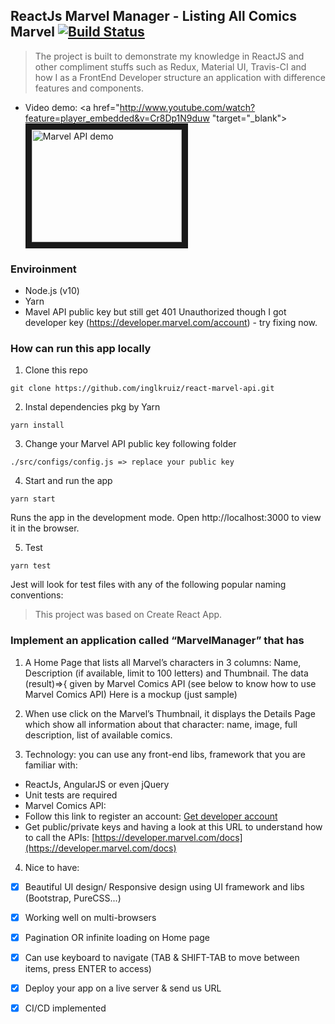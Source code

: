 ## ReactJs Marvel Manager - Listing All Comics Marvel [![Build Status](https://travis-ci.com/phivh/onsolve.svg?branch=marvelmanager)](https://travis-ci.com/phivh/onsolve)

> The project is built to demonstrate my knowledge in ReactJS and other compliment stuffs such as Redux, Material UI, Travis-CI and how I as a FrontEnd Developer structure an application with difference features and components.

- Video demo:
<a href="http://www.youtube.com/watch?feature=player_embedded&v=Cr8Dp1N9duw "target="_blank"><img src="http://img.youtube.com/vi/Cr8Dp1N9duw/0.jpg" alt="Marvel API demo" width="240" height="180" border="10"/></a>



### Enviroinment
- Node.js (v10)
- Yarn 
- Mavel API public key but still get 401 Unauthorized though I got developer key (https://developer.marvel.com/account) - try fixing now.
### How can run this app locally
1. Clone this repo
```
git clone https://github.com/inglkruiz/react-marvel-api.git
```
2. Instal dependencies pkg by Yarn
```
yarn install
```
3. Change your Marvel API public key following folder
```
./src/configs/config.js => replace your public key
```
4. Start and run the app
```
yarn start
```
Runs the app in the development mode.
Open http://localhost:3000 to view it in the browser.

5. Test
```
yarn test
```
Jest will look for test files with any of the following popular naming conventions:

>This project was based on Create React App.

### Implement an application called “MarvelManager” that has

1. A Home Page that lists all Marvel’s characters in 3 columns: Name,
Description (if available, limit to 100 letters) and Thumbnail. The data
(result)=>{ given by Marvel Comics API (see below to know how to use Marvel Comics API)
Here is a mockup (just sample)
 
2. When use click on the Marvel’s Thumbnail, it displays the Details Page which show all information about that character: name, image, full description, list of available comics.
 
3. Technology: you can use any front-end libs, framework that you are familiar with: 
- ReactJs, AngularJS or even jQuery
- Unit tests are required
- Marvel Comics API:
- Follow this link to register an account: [Get developer account](https://www.marvel.com/register?referer=https%3A%2F%2Fdeveloper.marvel.com%2Faccount)
- Get public/private keys and having a look at this URL to understand how to call the APIs: [https://developer.marvel.com/docs](https://developer.marvel.com/docs)

4. Nice to have:
- [x] Beautiful UI design/ Responsive design using UI framework and libs (Bootstrap, PureCSS...)
- [x] Working well on multi-browsers
- [x] Pagination OR infinite loading on Home page
- [x] Can use keyboard to navigate (TAB & SHIFT-TAB to move between items, press ENTER to access)
- [x] Deploy your app on a live server & send us URL
- [x] CI/CD implemented



